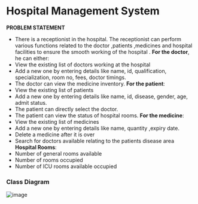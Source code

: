 # Hospital Management System

**PROBLEM STATEMENT**
- There is a receptionist in the hospital. The receptionist can perform various functions 
related to the doctor ,patients ,medicines and hospital facilities to ensure the smooth 
working of the hospital . 
**For the doctor**, he can either: 
- View the existing list of doctors working at the hospital 
- Add a new one by entering details like name, id, qualification, specialization, room no, fees, 
doctor timings.
- The doctor can view the medicine inventory.
**For the patient**:
- View the existing list of patients 
- Add a new one by entering details like name, id, disease, gender, age, admit status.
- The patient can directly select the doctor.
- The patient can view the status of hospital rooms.
**For the medicine**:
- View the existing list of medicines 
- Add a new one by entering details like name, quantity ,expiry date.
- Delete a medicine after it is over 
- Search for doctors available relating to the patients disease area
**Hospital Rooms**: 
- Number of general rooms available 
- Number of rooms occupied 
- Number of ICU rooms available occupied 
	
### Class Diagram 
![image](https://user-images.githubusercontent.com/79561540/141610746-8d1f5a9d-a206-4c88-b40e-f437f1be40d4.png)



